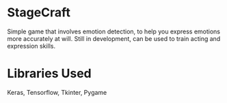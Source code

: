 # StageCraft
Simple game that involves emotion detection, to help you express emotions more accurately at will. Still in development, can be used to train acting and expression skills.
# Libraries Used
Keras, Tensorflow, Tkinter, Pygame
